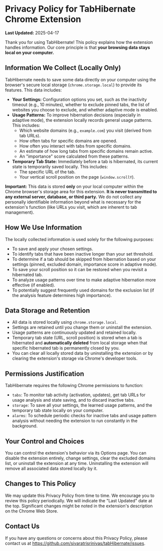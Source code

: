 # Privacy Policy for TabHibernate Chrome Extension

**Last Updated:** 2025-04-17

Thank you for using TabHibernate! This policy explains how the extension handles information. Our core principle is that **your browsing data stays local on your computer.**

## Information We Collect (Locally Only)

TabHibernate needs to save some data directly on your computer using the browser's secure local storage (`chrome.storage.local`) to provide its features. This data includes:

*   **Your Settings:** Configuration options you set, such as the inactivity timeout (e.g., 10 minutes), whether to exclude pinned tabs, the list of websites you choose to exclude, and whether adaptive mode is enabled.
*   **Usage Patterns:** To improve hibernation decisions (especially in adaptive mode), the extension locally records general usage patterns. This includes:
    *   Which website domains (e.g., `example.com`) you visit (derived from tab URLs).
    *   How often tabs for specific domains are opened.
    *   How often you interact with tabs from specific domains.
    *   An estimate of how long tabs from specific domains remain active.
    *   An "importance" score calculated from these patterns.
*   **Temporary Tab State:** Immediately before a tab is hibernated, its current state is temporarily saved locally. This includes:
    *   The specific URL of the tab.
    *   Your vertical scroll position on the page (`window.scrollY`).

**Important:** This data is stored **only** on your local computer within the Chrome browser's storage area for this extension. **It is never transmitted to any external server, database, or third party.** We do not collect any personally identifiable information beyond what is necessary for the extension's function (like URLs you visit, which are inherent to tab management).

## How We Use Information

The locally collected information is used solely for the following purposes:

*   To save and apply your chosen settings.
*   To identify tabs that have been inactive longer than your set threshold.
*   To determine if a tab should be skipped from hibernation based on your settings (pinned, excluded domain, importance score in adaptive mode).
*   To save your scroll position so it can be restored when you revisit a hibernated tab.
*   To analyze usage patterns over time to make adaptive hibernation more effective (if enabled).
*   To potentially suggest frequently used domains for the exclusion list (if the analysis feature determines high importance).

## Data Storage and Retention

*   All data is stored locally using `chrome.storage.local`.
*   Settings are retained until you change them or uninstall the extension.
*   Usage patterns are continuously updated and retained locally.
*   Temporary tab state (URL, scroll position) is stored when a tab is hibernated and **automatically deleted** from local storage when that specific hibernated tab is permanently closed by you.
*   You can clear all locally stored data by uninstalling the extension or by clearing the extension's storage via Chrome's developer tools.

## Permissions Justification

TabHibernate requires the following Chrome permissions to function:

*   `tabs`: To monitor tab activity (activation, updates), get tab URLs for usage analysis and state saving, and to discard inactive tabs.
*   `storage`: To save all your settings, the learned usage patterns, and the temporary tab state locally on your computer.
*   `alarms`: To schedule periodic checks for inactive tabs and usage pattern analysis without needing the extension to run constantly in the background.

## Your Control and Choices

You can control the extension's behavior via its Options page. You can disable the extension entirely, change settings, clear the excluded domains list, or uninstall the extension at any time. Uninstalling the extension will remove all associated data stored locally by it.

## Changes to This Policy

We may update this Privacy Policy from time to time. We encourage you to review this policy periodically. We will indicate the "Last Updated" date at the top. Significant changes might be noted in the extension's description on the Chrome Web Store.

## Contact Us

If you have any questions or concerns about this Privacy Policy, please contact us at https://github.com/sivaratrisrinivas/tabHibernate/issues. 